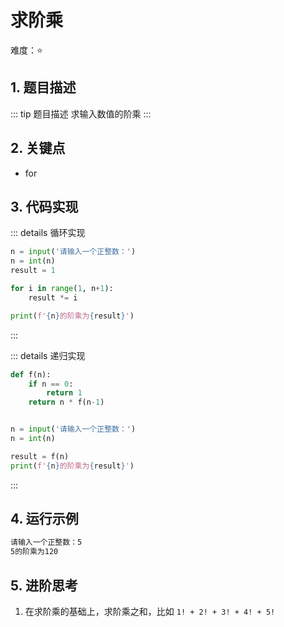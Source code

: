 # 求阶乘

难度：:star:

## 1. 题目描述
::: tip 题目描述
求输入数值的阶乘
:::

## 2. 关键点
- for


## 3. 代码实现
::: details 循环实现
```python
n = input('请输入一个正整数：')
n = int(n)
result = 1

for i in range(1, n+1):
    result *= i

print(f'{n}的阶乘为{result}')
```
:::

::: details 递归实现
```python
def f(n):
    if n == 0:
        return 1
    return n * f(n-1)


n = input('请输入一个正整数：')
n = int(n)

result = f(n)
print(f'{n}的阶乘为{result}')
```
:::

## 4. 运行示例
```txt
请输入一个正整数：5
5的阶乘为120
```

## 5. 进阶思考
1. 在求阶乘的基础上，求阶乘之和，比如 `1! + 2! + 3! + 4! + 5!`
